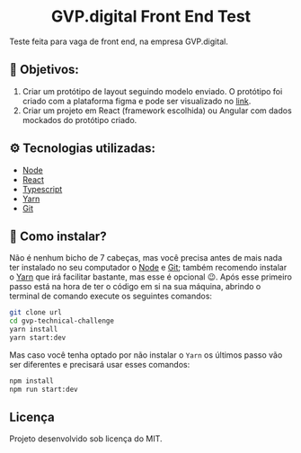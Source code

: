 <h1 align="center">
    GVP.digital Front End Test
</h1>

Teste feita para vaga de front end, na empresa GVP.digital.

## 🎯 Objetivos:

1. Criar um protótipo de layout seguindo modelo enviado.
O protótipo foi criado com a plataforma figma e pode ser visualizado no <a href="https://www.figma.com/file/fIae3hRkm2616vVCPzopuQ/Layout-Test-GVP?node-id=4%3A182" target="_blank">link</a>.
2. Criar um projeto em React (framework escolhida) ou Angular com dados mockados do protótipo criado.

## ⚙️ Tecnologias utilizadas:

- [Node](https://nodejs.org/)
- [React](reactjs.org)
- [Typescript](https://www.typescriptlang.org/)
- [Yarn](https://yarnpkg.com/)
- [Git](https://git-scm.com/)

## 🤔 Como instalar?

Não é nenhum bicho de 7 cabeças, mas você precisa antes de mais nada ter instalado no seu computador o [Node](https://nodejs.dev/learn/how-to-install-nodejs) e [Git](https://git-scm.com/downloads); também recomendo instalar o [Yarn](https://yarnpkg.com/getting-started/install) que irá facilitar bastante, mas esse é opcional 😉.
Após esse primeiro passo está na hora de ter o código em si na sua máquina, abrindo o terminal de comando execute os seguintes comandos:

```sh
git clone url
cd gvp-technical-challenge
yarn install
yarn start:dev
```

Mas caso você tenha optado por não instalar o `Yarn` os últimos passo vão ser diferentes e precisará usar esses comandos:

```sh
npm install
npm run start:dev
```

## Licença

Projeto desenvolvido sob licença do MIT.